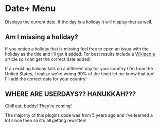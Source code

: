 # Date+ Menu

Displays the current date. If the day is a holiday it will display that as well.

## Am I missing a holiday?

If you notice a holiday that is missing feel free to open an issue with the holiday as the title and I'll get it added. For best results include a [Wikipedia](http://en.wikipedia.org/wiki/Main_Page) article so I can get the correct date added!

If an existing holiday falls on a different day for your country (I'm from the United States, I realize we're wrong 99% of the time) let me know that too! I'll add the correct date for your country!

## WHERE ARE USERDAYS?? HANUKKAH???

Chill out, buddy! They're coming!

The majority of this plugins code was from 5 years ago and I've learned a lot since then so it's all getting rewritten!
